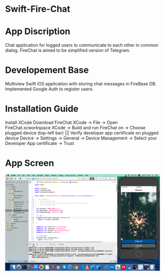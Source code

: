 # Swift-Fire-Chat

# App Discription
Chat application for logged users to communicate to each other in common dialog. FireChat is aimed to be simplified version of Telegram.

# Developement Base
Multiview Swift iOS application with storing chat messages in FireBase DB. Implemented Google Auth to register users.

# Installation Guide
Install XCode
Download FireChat
XCode -> File -> Open FireChat.xcworkspace
XCode -> Build and run FireChat on -> Choose plugged device (top-left bar)
|||
Verify developer app certificate on plugged device
Device -> Settings -> General -> Device Management -> Select your Developer App certificate -> Trust

# App Screen
<img src="./screenshot.png" />